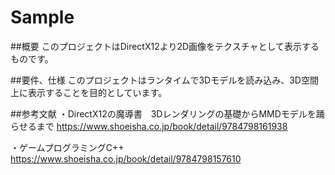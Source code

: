 # Sample

##概要
このプロジェクトはDirectX12より2D画像をテクスチャとして表示するものです。

##要件、仕様
このプロジェクトはランタイムで3Dモデルを読み込み、3D空間上に表示することを目的としています。

##参考文献
・DirectX12の魔導書　3Dレンダリングの基礎からMMDモデルを踊らせるまで
https://www.shoeisha.co.jp/book/detail/9784798161938

・ゲームプログラミングC++
https://www.shoeisha.co.jp/book/detail/9784798157610
